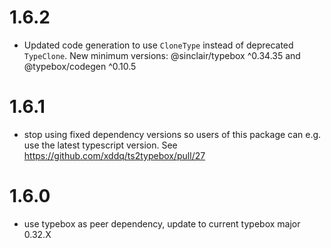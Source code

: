 # 1.6.2

- Updated code generation to use `CloneType` instead of deprecated `TypeClone`. New minimum versions: @sinclair/typebox ^0.34.35 and @typebox/codegen ^0.10.5

# 1.6.1

- stop using fixed dependency versions so users of this package can e.g. use the latest typescript version. See https://github.com/xddq/ts2typebox/pull/27

# 1.6.0

- use typebox as peer dependency, update to current typebox major 0.32.X
